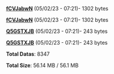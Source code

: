 [**fCVJabwN**](/data/fCVJabwN.txt) (05/02/23 - 07:21)- 1302 bytes

[**fCVJabwN**](/data/fCVJabwN.txt) (05/02/23 - 07:21)- 1302 bytes

[**Q5GSTXJB**](/data/Q5GSTXJB.txt) (05/02/23 - 07:21)- 243 bytes

[**Q5GSTXJB**](/data/Q5GSTXJB.txt) (05/02/23 - 07:21)- 243 bytes

**Total Datas**: 8347

**Total Size**: 56.14 MB / 56.1 MB